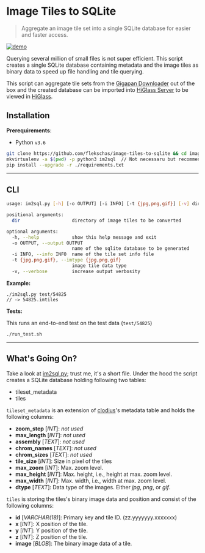 # Image Tiles to SQLite

> Aggregate an image tile set into a single SQLite database for easier and faster access.

[![demo](https://img.shields.io/badge/higlass-👍-red.svg?colorB=0f5d92)](http://higlass.io)

Querying several million of small files is not super efficient. This script creates a single SQLite database containing metadata and the image tiles as binary data to speed up file handling and tile querying.

This script can aggregate tile sets from the [Gigapan Downloader](https://github.com/flekschas/gigapan-downloader) out of the box and the created database can be imported into [HiGlass Server](https://github.com/hms-dbmi/higlass-server) to be viewed in [HiGlass](https://github.com/hms-dbmi/higlass).

## Installation

**Prerequirements**:

- Python `v3.6`

```bash
git clone https://github.com/flekschas/image-tiles-to-sqlite && cd image-tiles-to-sqlite
mkvirtualenv -a $(pwd) -p python3 im2sql  // Not necessaru but recommended
pip install --upgrade -r ./requirements.txt
```

---

## CLI

```bash
usage: im2sql.py [-h] [-o OUTPUT] [-i INFO] [-t {jpg,png,gif}] [-v] dir

positional arguments:
  dir                   directory of image tiles to be converted

optional arguments:
  -h, --help            show this help message and exit
  -o OUTPUT, --output OUTPUT
                        name of the sqlite database to be generated
  -i INFO, --info INFO  name of the tile set info file
  -t {jpg,png,gif}, --imtype {jpg,png,gif}
                        image tile data type
  -v, --verbose         increase output verbosity
```

**Example:**

```
./im2sql.py test/54825
// -> 54825.imtiles
```

**Tests:**

This runs an end-to-end test on the test data (`test/54825`)

```
./run_test.sh
```
---

## What's Going On?

Take a look at [im2sql.py](im2sql.py); trust me, it's a short file. Under the hood the script creates a SQLite database holding following two tables:

- tileset_metadata
- tiles

`tileset_metadata` is an extension of [clodius](https://github.com/pkerp/clodius)'s metadata table and holds the following columns:

- **zoom_step** [_INT_]: _not used_
- **max_length** [_INT_]: _not used_
- **assembly** [_TEXT_]: _not used_
- **chrom_names** [_TEXT_]: _not used_
- **chrom_sizes** [_TEXT_]: _not used_
- **tile_size** [_INT_]: Size in pixel of the tiles
- **max_zoom** [_INT_]: Max. zoom level.
- **max_height** [_INT_]: Max. height, i.e., height at max. zoom level.
- **max_width** [_INT_]: Max. width, i.e., width at max. zoom level.
- **dtype** [_TEXT_]: Data type of the images. Either _jpg_, _png_, or _gif_.

`tiles` is storing the tiles's binary image data and position and consist of the following columns:

- **id** [_VARCHAR(18)_]: Primary key and tile ID. (zz.yyyyyyy.xxxxxxx)
- **x** [_INT_]: X position of the tile.
- **y** [_INT_]: Y position of the tile.
- **z** [_INT_]: Z position of the tile.
- **image** [_BLOB_]: The binary image data of a tile.
